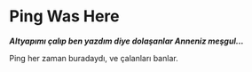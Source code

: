 Ping Was Here
==================

***Altyapımı  çalıp ben yazdım diye dolaşanlar Anneniz meşgul...***


Ping her zaman buradaydı, ve çalanları banlar.
